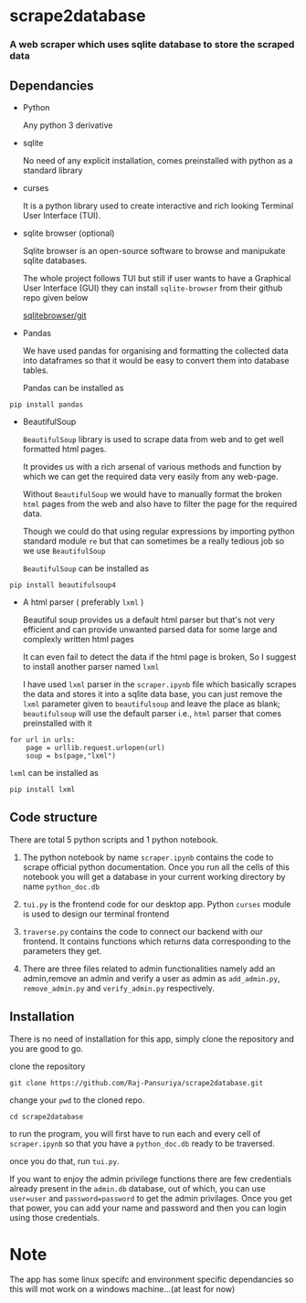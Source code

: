 # scrape2database

### A web scraper which uses sqlite database to store the scraped data

## Dependancies

- Python

    Any python 3 derivative

- sqlite

    No need of any explicit installation, comes preinstalled with python as a standard library

- curses

    It is a python library used to create interactive and rich looking Terminal User Interface (TUI).

- sqlite browser (optional)
    
    Sqlite browser is an open-source software to browse and manipukate sqlite databases.
    
    The whole project follows TUI but still if user wants to have a Graphical User Interface (GUI) they can install `sqlite-browser` from their github repo given below
    
    [sqlitebrowser/git](https://github.com/sqlitebrowser/sqlitebrowser)


- Pandas

    We have used pandas for organising and formatting the collected data into dataframes so that it would be easy to convert them into database tables.
    
    Pandas can be installed as 
```
pip install pandas 
```

- BeautifulSoup

    `BeautifulSoup` library is used to scrape data from web and to get well formatted html pages.
    
    It provides us with a rich arsenal of various methods and function by which we can get the required data very easily from any web-page.
    
    Without `BeautifulSoup` we would have to manually format the broken `html` pages from the web and also have to filter the page for the required data.
    
    Though we could do that using regular expressions by importing python standard module `re` but that can sometimes be a really tedious job so we use `BeautifulSoup`
    
    `BeautifulSoup` can be installed as
```
pip install beautifulsoup4
```


- A html parser ( preferably `lxml` )

    Beautiful soup provides us a default html parser but that's not very efficient and can provide unwanted parsed data for some large and complexly written html pages
    
    It can even fail to detect the data if the html page is broken, So I suggest to install another parser named `lxml`
    
    I have used `lxml` parser in the `scraper.ipynb` file which basically scrapes the data and stores it into a sqlite data base, you can just remove the `lxml` parameter given to `beautifulsoup` and leave the place as blank; `beautifulsoup` will use the default parser i.e., `html` parser that comes preinstalled with it

```
for url in urls:
    page = urllib.request.urlopen(url)
    soup = bs(page,"lxml")
```

`lxml` can be installed as

```
pip install lxml
```

## Code structure

There are total 5 python scripts and 1 python notebook.

1. The python notebook by name `scraper.ipynb` contains the code to scrape official python documentation. Once you run all the cells of this notebook you will get a database in your current working directory by name `python_doc.db`

2. `tui.py` is the frontend code for our desktop app. Python `curses` module is used to design our terminal frontend

3. `traverse.py` contains the code to connect our backend with our frontend. It contains functions which returns data corresponding to the parameters they get.

4. There are three files related to admin functionalities namely add an admin,remove an admin and verify a user as admin as `add_admin.py`, `remove_admin.py` and `verify_admin.py` respectively.


## Installation
There is no need of installation for this app, simply clone the repository and you are good to go.

clone the repository
```
git clone https://github.com/Raj-Pansuriya/scrape2database.git
```

change your `pwd` to the  cloned repo.
```
cd scrape2database
```

to run the program, you will first have to run each and every cell of `scraper.ipynb` so that you have a `python_doc.db` ready to be traversed.

once you do that, run `tui.py`.

If you want to enjoy the admin privilege functions there are few credentials already present in the `admin.db` database, out of which, you can use `user=user` and `password=password` to get the admin privilages. Once you get that power, you can add your name and password and then you can login using those credentials.

# Note

The app has some linux specifc and environment specific dependancies so this will mot work on a windows machine...(at least for now)